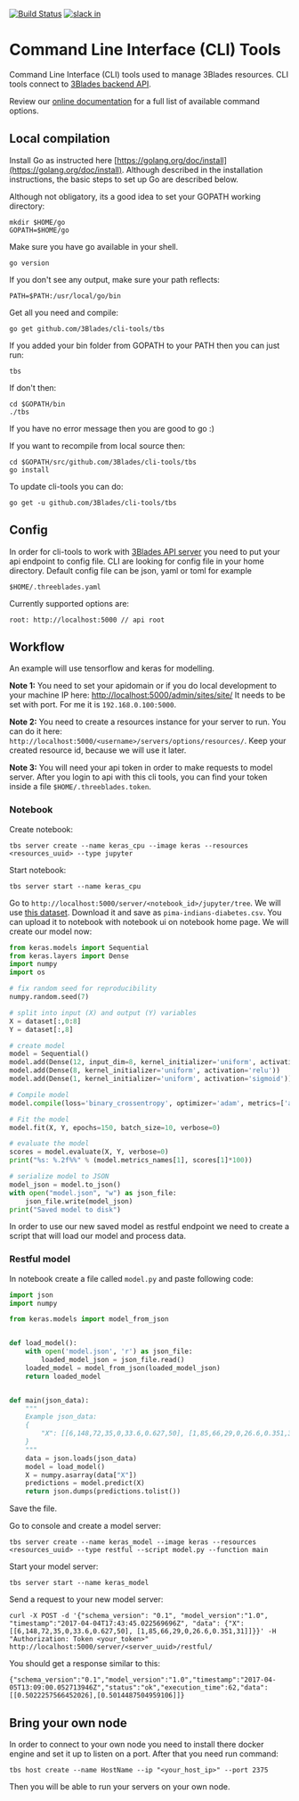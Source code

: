 [![Build Status](https://travis-ci.org/3Blades/cli-tools.svg?branch=master)](https://travis-ci.org/3Blades/cli-tools)
[![slack in](https://slack.3blades.io/badge.svg)](https://slack.3blades.io)

# Command Line Interface (CLI) Tools

Command Line Interface (CLI) tools used to manage 3Blades resources. CLI tools connect to [3Blades backend API](https://github.com/3blades/app-backend).

Review our [online documentation](https://docs.3blades.io) for a full list of available command options.

## Local compilation

Install Go as instructed here [https://golang.org/doc/install](https://golang.org/doc/install). Although described in the installation instructions, the basic steps to set up Go are described below.

Although not obligatory, its a good idea to set your GOPATH working directory:

    mkdir $HOME/go
    GOPATH=$HOME/go

Make sure you have go available in your shell.

    go version

If you don't see any output, make sure your path reflects:

    PATH=$PATH:/usr/local/go/bin

Get all you need and compile:

    go get github.com/3Blades/cli-tools/tbs

If you added your bin folder from GOPATH to your PATH then you can just run:

    tbs

If don't then:

    cd $GOPATH/bin
    ./tbs

If you have no error message then you are good to go :)

If you want to recompile from local source then:

    cd $GOPATH/src/github.com/3Blades/cli-tools/tbs
    go install

To update cli-tools you can do:

    go get -u github.com/3Blades/cli-tools/tbs

## Config

In order for cli-tools to work with [3Blades API server](https://github.com/3blades/app-backend) you need to put your api endpoint to config file.
CLI are looking for config file in your home directory. Default config file can be json, yaml or toml for example

	$HOME/.threeblades.yaml

Currently supported options are:

	root: http://localhost:5000 // api root

## Workflow

An example will use tensorflow and keras for modelling.

**Note 1:** You need to set your apidomain or if you do local development to your machine IP here:
[http://localhost:5000/admin/sites/site/](http://localhost:5000/admin/sites/site/) It needs to be set with port.
For me it is `192.168.0.100:5000`.

**Note 2:** You need to create a resources instance for your server to run. You can do it here:
`http://localhost:5000/<username>/servers/options/resources/`. Keep your created resource id, because we will use it later.

**Note 3:** You will need your api token in order to make requests to model server. After you login to api with this cli tools, you can find your token inside a file `$HOME/.threeblades.token`.

### Notebook

Create notebook:

	tbs server create --name keras_cpu --image keras --resources <resources_uuid> --type jupyter

Start notebook:

	tbs server start --name keras_cpu

Go to `http://localhost:5000/server/<notebook_id>/jupyter/tree`.
We will use [this dataset](http://archive.ics.uci.edu/ml/machine-learning-databases/pima-indians-diabetes/pima-indians-diabetes.data).
Download it and save as `pima-indians-diabetes.csv`. You can upload it to notebook with notebook ui on notebook home page.
We will create our model now:

```python
from keras.models import Sequential
from keras.layers import Dense
import numpy
import os

# fix random seed for reproducibility
numpy.random.seed(7)

# split into input (X) and output (Y) variables
X = dataset[:,0:8]
Y = dataset[:,8]

# create model
model = Sequential()
model.add(Dense(12, input_dim=8, kernel_initializer='uniform', activation='relu'))
model.add(Dense(8, kernel_initializer='uniform', activation='relu'))
model.add(Dense(1, kernel_initializer='uniform', activation='sigmoid'))

# Compile model
model.compile(loss='binary_crossentropy', optimizer='adam', metrics=['accuracy'])

# Fit the model
model.fit(X, Y, epochs=150, batch_size=10, verbose=0)

# evaluate the model
scores = model.evaluate(X, Y, verbose=0)
print("%s: %.2f%%" % (model.metrics_names[1], scores[1]*100))

# serialize model to JSON
model_json = model.to_json()
with open("model.json", "w") as json_file:
    json_file.write(model_json)
print("Saved model to disk")
```

In order to use our new saved model as restful endpoint we need to create a script that will load our model
and process data.

### Restful model

In notebook create a file called `model.py` and paste following code:

```python
import json
import numpy

from keras.models import model_from_json


def load_model():
    with open('model.json', 'r') as json_file:
        loaded_model_json = json_file.read()
    loaded_model = model_from_json(loaded_model_json)
    return loaded_model


def main(json_data):
	"""
    Example json_data:
	{
        "X": [[6,148,72,35,0,33.6,0.627,50], [1,85,66,29,0,26.6,0.351,31]]
	}
	"""
    data = json.loads(json_data)
    model = load_model()
    X = numpy.asarray(data["X"])
    predictions = model.predict(X)
    return json.dumps(predictions.tolist())
```

Save the file.

Go to console and create a model server:

	tbs server create --name keras_model --image keras --resources <resources_uuid> --type restful --script model.py --function main

Start your model server:

	tbs server start --name keras_model

Send a request to your new model server:

```
curl -X POST -d '{"schema_version": "0.1", "model_version":"1.0", "timestamp":"2017-04-04T17:43:45.022569696Z", "data": {"X": [[6,148,72,35,0,33.6,0.627,50], [1,85,66,29,0,26.6,0.351,31]]}}' -H "Authorization: Token <your_token>" http://localhost:5000/server/<server_uuid>/restful/
```

You should get a response similar to this:

```
{"schema_version":"0.1","model_version":"1.0","timestamp":"2017-04-05T13:09:00.052713946Z","status":"ok","execution_time":62,"data":[[0.5022257566452026],[0.5014487504959106]]}
```

## Bring your own node

In order to connect to your own node you need to install there docker engine and set it up to listen on a port.
After that you need run command:

	tbs host create --name HostName --ip "<your_host_ip>" --port 2375

Then you will be able to run your servers on your own node.
